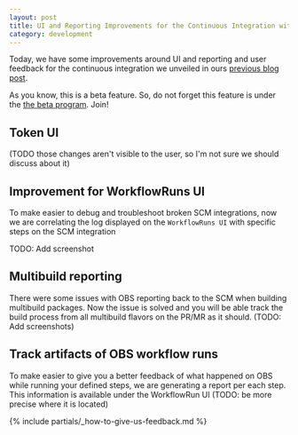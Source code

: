 ```yaml
---
layout: post
title: UI and Reporting Improvements for the Continuous Integration with OBS and GitHub/GitLab
category: development
---
```


Today, we have some improvements around UI and reporting and user feedback for the continuous integration we unveiled in ours [previous blog post](https://openbuildservice.org/2021/05/31/scm-integration/).

As you know, this is a beta feature. So, do not forget this feature is under the [the beta program](/2018/10/04/the-beta-program/). Join!

## Token UI
(TODO those changes aren't visible to the user, so I'm not sure we should
discuss about it)


## Improvement for WorkflowRuns UI
To make easier to debug and troubleshoot broken SCM integrations, now we are
correlating the log displayed on the `WorkflowRuns UI` with specific steps on
the SCM integration

TODO: Add screenshot 

## Multibuild reporting

There were some issues with OBS reporting back to the SCM when building
multibuild packages. Now the issue is solved and you will be able track the
build process from all multibuild flavors on the PR/MR as it should. (TODO: Add
screenshots)

## Track artifacts of OBS workflow runs

To make easier to give you a better feedback of what happened on OBS while
running your defined steps, we are generating a report per each step. This
information is available under the WorkflowRun UI (TODO: be more precise where
it is located)


{% include partials/_how-to-give-us-feedback.md %}
